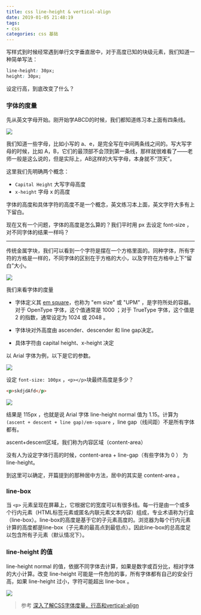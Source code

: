 ```yaml
---
title: css line-height & vertical-align
date: 2019-01-05 21:48:19
tags:
- css
categories: css 基础
---
```


写样式到时候经常遇到单行文字垂直居中，对于高度已知的块级元素，我们知道一种简单写法：

```css
line-height: 30px;
height: 30px;
```

设定行高，到底改变了什么？

### 字体的度量

先从英文字母开始。刚开始学ABCD的时候，我们都知道练习本上面有四条线。

![](https://upload.wikimedia.org/wikipedia/commons/thumb/3/39/Typography_Line_Terms.svg/410px-Typography_Line_Terms.svg.png)

我们知道一些字母，比如小写的 a、e，是完全写在中间两条线之间的。写大写字母的时候，比如 A，B，它们的最顶部不会顶到第一条线，那样就很难看了——老师一般是这么说的，但是实际上，AB这样的大写字母，本身就不“顶天”。

这里我们先明确两个概念：

 - `Capital Height` 大写字母高度
 - `x-height` 字母 x 的高度

字体的高度和具体字符的高度不是一个概念，英文练习本上面，英文字符大多有上下留白。

现在又有一个问题，字体的高度是怎么算的？我们平时用 px 去设定 font-size ，对不同字体的结果一样吗？

------

传统金属字块，我们可以看到一个字符是摆在一个方格里面的。同种字体，所有字符的方格是一样的，不同字体的区别在于方格的大小，以及字符在方格中上下“留白”大小。

![](https://designwithfontforge.com/en-US/images/MetalTypeZoomIn.JPG)

我们来看字体的度量

 - 字体定义其 [em square](https://designwithfontforge.com/en-US/The_EM_Square.html)，也称为 "em size" 或 "UPM" ，是字符所处的容器。对于 OpenType 字体，这个值通常是 1000 ；对于 TrueType 字体，这个值是 2 的指数，通常设定为 1024 或 2048 。

 - 字体块对外高度由 ascender、descender 和 line gap决定。
 - 具体字符由 capital height、x-height 决定

以 Arial 字体为例，以下是它的参数。

![](font.jpg)

设定 `font-size: 100px` ，`<p></p>`块最终高度是多少？

```html
<p>skdjdAfd</p>
```

![](outcome.png)

结果是 115px ，也就是说 Arial 字体 line-height normal 值为 1.15。计算为 `(ascent + descent + line gap)/em-square` ，line gap（线间距）不是所有字体都有。

ascent+descent区域，我们称为内容区域（content-area）

没有人为设定字体行高的时候，content-area + line-gap（有些字体为 0 ） 为 line-height。

到这里可以确定，开篇提到的那种居中方法，居中的其实是 content-area 。

### line-box

当 `<p>` 元素呈现在屏幕上，它根据它的宽度可以有很多线。每一行是由一个或多个行内元素（HTML标签元素或匿名内联元素文本内容）组成，专业术语称为行盒（line-box）。line-box的高度是基于它的子元素高度的。浏览器为每个行内元素计算的高度都是line-box（子元素的最高点到最低点）。因此line-box的总高度足以包含所有子元素（默认情况下）。


### line-height 的值

line-height normal 的值，依据不同字体去计算，如果是数字或百分比，相对字体的大小计算。改变 line-height 可能是一件危险的事，所有字体都有自己的安全行高，如果 line-height 过小，字符可能超出 line-box 。

![](chop.jpg)



> 参考
[深入了解CSS字体度量，行高和vertical-align](https://www.w3cplus.com/css/css-font-metrics-line-height-and-vertical-align.html)
